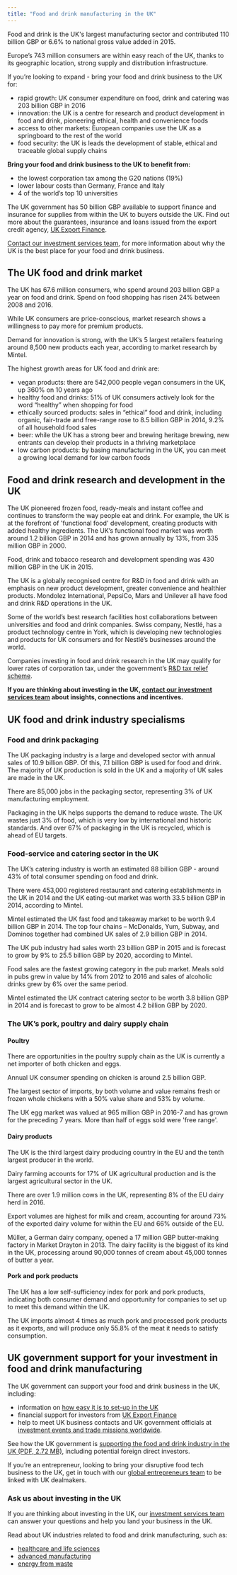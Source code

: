 ```yaml
---
title: "Food and drink manufacturing in the UK"
---
```


Food and drink is the UK's largest manufacturing sector and contributed 110 billion GBP or 6.6% to national gross value added in 2015.

Europe’s 743 million consumers are within easy reach of the UK, thanks to its geographic location, strong supply and distribution infrastructure.

If you’re looking to expand - bring your food and drink business to the UK for:
* rapid growth: UK consumer expenditure on food, drink and catering was 203 billion GBP in 2016
* innovation: the UK is a centre for research and product development in food and drink, pioneering ethical, health and convenience foods
* access to other markets: European companies use the UK as a springboard to the rest of the world
* food security: the UK is leads the development of stable, ethical and traceable global supply chains

**Bring your food and drink business to the UK to benefit from:**
* the lowest corporation tax among the G20 nations (19%)
* lower labour costs than Germany, France and Italy
* 4 of the world’s top 10 universities

The UK government has 50 billion GBP available to support finance and insurance for supplies from within the UK to buyers outside the UK. Find out more about the guarantees, insurance and loans issued from the export credit agency, [UK Export Finance](https://www.gov.uk/government/organisations/uk-export-finance).

[Contact our investment services team](https:www.invest.great.gov.uk/contact), for more information about why the UK is the best place for your food and drink business.

## The UK food and drink market

The UK has 67.6 million consumers, who spend around 203 billion GBP a year on food and drink. Spend on food shopping has risen 24% between 2008 and 2016.

While UK consumers are price-conscious, market research shows a willingness to pay more for premium products.

Demand for innovation is strong, with the UK’s 5 largest retailers featuring around 8,500 new products each year, according to market research by Mintel.

The highest growth areas for UK food and drink are: 
* vegan products: there are 542,000 people vegan consumers in the UK, up 360% on 10 years ago
* healthy food and drinks: 51% of UK consumers actively look for the word “healthy” when shopping for food
* ethically sourced products: sales in “ethical” food and drink, including organic, fair-trade and free-range rose to 8.5 billion GBP in 2014, 9.2% of all household food sales
* beer: while the UK has a strong beer and brewing heritage brewing, new entrants can develop their products in a thriving marketplace
* low carbon products: by basing manufacturing in the UK, you can meet a growing local demand for low carbon foods

## Food and drink research and development in the UK

The UK pioneered frozen food, ready-meals and instant coffee and continues to transform the way people eat and drink. For example, the UK is at the forefront of 'functional food' development, creating products with added healthy ingredients. The UK’s functional food market was worth around 1.2 billion GBP in 2014 and has grown annually by 13%, from 335 million GBP in 2000.

Food, drink and tobacco research and development spending was 430 million GBP in the UK in 2015.

The UK is a globally recognised centre for R&D in food and drink with an emphasis on new product development, greater convenience and healthier products. Mondolez International, PepsiCo, Mars and Unilever all have food and drink R&D operations in the UK.

Some of the world’s best research facilities host collaborations between universities and food and drink companies. Swiss company, Nestlé, has a product technology centre in York, which is developing new technologies and products for UK consumers and for Nestlé’s businesses around the world.

Companies investing in food and drink research in the UK may qualify for lower rates of corporation tax, under the government’s [R&D tax relief scheme](https://www.gov.uk/guidance/corporation-tax-research-and-development-rd-relief).

**If you are thinking about investing in the UK, [contact our investment services team](https:www.invest.great.gov.uk/contact) about insights, connections and incentives.**

## UK food and drink industry specialisms
### Food and drink packaging
The UK packaging industry is a large and developed sector with annual sales of 10.9 billion GBP. Of this, 7.1 billion GBP is used for food and drink. The majority of UK production is sold in the UK and a majority of UK sales are made in the UK.

There are 85,000 jobs in the packaging sector, representing 3% of UK manufacturing employment. 

Packaging in the UK helps supports the demand to reduce waste. The UK wastes just 3% of food, which is very low by international and historic standards. And over 67% of packaging in the UK is recycled, which is ahead of EU targets.

### Food-service and catering sector in the UK
The UK’s catering industry is worth an estimated 88 billion GBP - around 43% of total consumer spending on food and drink.

There were 453,000 registered restaurant and catering establishments in the UK in 2014 and the UK eating-out market was worth 33.5 billion GBP in 2014, according to Mintel.

Mintel estimated the UK fast food and takeaway market to be worth 9.4 billion GBP in 2014. The top four chains – McDonalds, Yum, Subway, and Dominos together had combined UK sales of 2.9 billion GBP in 2014. 

The UK pub industry had sales worth 23 billion GBP in 2015 and is forecast to grow by 9% to 25.5 billion GBP by 2020, according to Mintel.

Food sales are the fastest growing category in the pub market. Meals sold in pubs grew in value by 14% from 2012 to 2016 and sales of alcoholic drinks grew by 6% over the same period.

Mintel estimated the UK contract catering sector to be worth 3.8 billion GBP in 2014 and is forecast to grow to be almost 4.2 billion GBP by 2020.

### The UK’s pork, poultry and dairy supply chain
#### Poultry

There are opportunities in the poultry supply chain as the UK is currently a net importer of both chicken and eggs. 

Annual UK consumer spending on chicken is around 2.5 billion GBP.

The largest sector of imports, by both volume and value remains fresh or frozen whole chickens with a 50% value share and 53% by volume.

The UK egg market was valued at 965 million GBP in 2016-7 and has grown for the preceding 7 years. More than half of eggs sold were 'free range'. 

#### Dairy products

The UK is the third largest dairy producing country in the EU and the tenth largest producer in the world.

Dairy farming accounts for 17% of UK agricultural production and is the largest agricultural sector in the UK.

There are over 1.9 million cows in the UK, representing 8% of the EU dairy herd in 2016.

Export volumes are highest for milk and cream, accounting for around 73% of the exported dairy volume for within the EU and 66% outside of the EU.

Müller, a German dairy company, opened a 17 million GBP butter-making factory in Market Drayton in 2013. The dairy facility is the biggest of its kind in the UK, processing around 90,000 tonnes of cream about 45,000 tonnes of butter a year.

#### Pork and pork products

The UK has a low self-sufficiency index for pork and pork products, indicating both consumer demand and opportunity for companies to set up to meet this demand within the UK.

The UK imports almost 4 times as much pork and processed pork products as it exports, and will produce only 55.8% of the meat it needs to satisfy consumption.

## UK government support for your investment in food and drink manufacturing
The UK government can support your food and drink business in the UK, including:
* information on [how easy it is to set-up in the UK](https://invest.great.gov.uk/int/setup-guide/)
* financial support for investors from [UK Export Finance](https://www.gov.uk/government/organisations/uk-export-finance)
* help to  meet UK business contacts and UK government officials at [investment events and trade missions worldwide](https://www.events.trade.gov.uk/).

See how the UK government is [supporting the food and drink industry in the UK (PDF, 2.72 MB)](https://www.gov.uk/government/uploads/system/uploads/attachment_data/file/560786/food-drink-export-action-plan-2016-2020.pdf), including potential foreign direct investors.

If you’re an entrepreneur, looking to bring your disruptive food tech business to the UK, get in touch with our [global entrepreneurs team](https://www.gov.uk/government/publications/entrepreneurs-setting-up-in-the-uk/entrepreneurs-setting-up-in-the-uk) to be linked with UK dealmakers.

### Ask us about investing in the UK

If you are thinking about investing in the UK, our [investment services team](https:www.invest.great.gov.uk/contact) can answer your questions and help you land your business in the UK.

Read about UK industries related to food and drink manufacturing, such as:
* [healthcare and life sciences](https://invest.great.gov.uk/int/industries/health-and-life)
* [advanced manufacturing](https://invest.great.gov.uk/int/industries/advanced-manufacturing)
* [energy from waste](https://invest.great.gov.uk/int/industries/energy/energy-from-waste)
